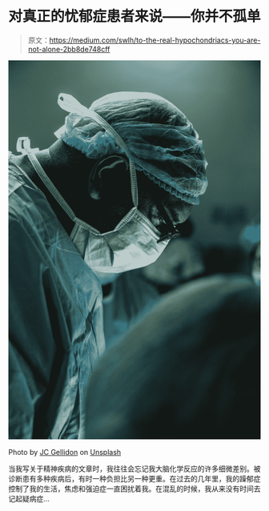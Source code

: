 # 对真正的忧郁症患者来说——你并不孤单

> 原文：<https://medium.com/swlh/to-the-real-hypochondriacs-you-are-not-alone-2bb8de748cff>

![](img/887b701c80d4f6971025fec91f94384d.png)

Photo by [JC Gellidon](https://unsplash.com/@jcgellidon?utm_source=medium&utm_medium=referral) on [Unsplash](https://unsplash.com?utm_source=medium&utm_medium=referral)

当我写关于精神疾病的文章时，我往往会忘记我大脑化学反应的许多细微差别。被诊断患有多种疾病后，有时一种负担比另一种更重。在过去的几年里，我的躁郁症控制了我的生活，焦虑和强迫症一直困扰着我。在混乱的时候，我从来没有时间去记起疑病症…